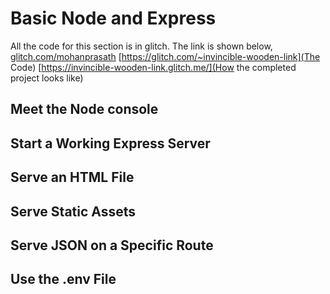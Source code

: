 # Basic Node and Express
All the code for this section is in glitch. The link is shown below,
[glitch.com/mohanprasath](https://glitch.com/@mohanprasath)
[https://glitch.com/~invincible-wooden-link](The Code)
[https://invincible-wooden-link.glitch.me/](How the completed project looks like)
## Meet the Node console
## Start a Working Express Server
## Serve an HTML File
## Serve Static Assets
## Serve JSON on a Specific Route
## Use the .env File
## 